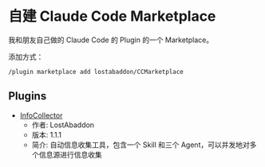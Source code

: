 # 自建 Claude Code Marketplace

我和朋友自己做的 Claude Code 的 Plugin 的一个 Marketplace。

添加方式：

```
/plugin marketplace add lostabaddon/CCMarketplace
```

## Plugins

- [InfoCollector](https://github.com/lostabaddon/InfoCollector.git)
  + 作者: LostAbaddon
  + 版本: 1.1.1
  + 简介: 自动信息收集工具，包含一个 Skill 和三个 Agent，可以并发地对多个信息源进行信息收集